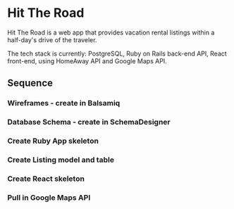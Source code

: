 # Hit The Road

Hit The Road is a web app that provides vacation rental listings within a half-day's drive of the traveler.

The tech stack is currently: PostgreSQL, Ruby on Rails back-end API, React front-end, using HomeAway API and Google Maps API.

## Sequence
### Wireframes - create in Balsamiq
### Database Schema - create in SchemaDesigner
### Create Ruby App skeleton
### Create Listing model and table
### Create React skeleton
### Pull in Google Maps API
